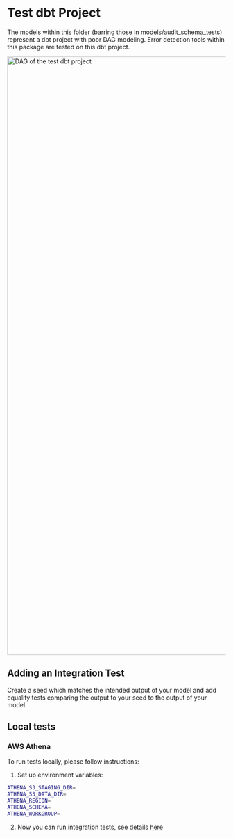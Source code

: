 # Test dbt Project

The models within this folder (barring those in models/audit_schema_tests) represent a dbt project with poor DAG modeling. Error detection tools within this package are tested on this dbt project.

<img width="1377" alt="DAG of the test dbt project" src="https://user-images.githubusercontent.com/73915542/170353654-58ad303c-adaa-49f6-86b8-723543eb2d3d.png">

## Adding an Integration Test
Create a seed which matches the intended output of your model and add equality tests comparing the output to your seed to the output of your model.

## Local tests

### AWS Athena

To run tests locally, please follow instructions:

1. Set up environment variables:

```bash
ATHENA_S3_STAGING_DIR=
ATHENA_S3_DATA_DIR=
ATHENA_REGION=
ATHENA_SCHEMA=
ATHENA_WORKGROUP=
```

2. Now you can run integration tests, see details [here](../run_test.sh)

